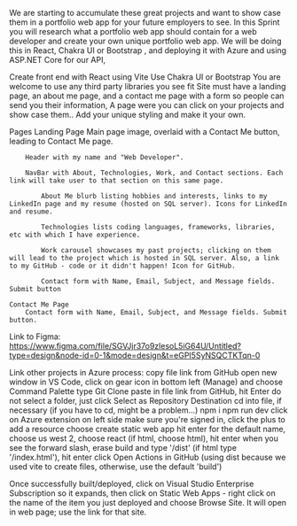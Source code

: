 We are starting to accumulate these great projects and want to show case them in a portfolio web app for your future employers to see. In this Sprint you will research what a portfolio web app should contain for a web developer and create your own unique portfolio web app. We will be doing this in React, Chakra UI or Bootstrap , and deploying it with Azure and using ASP.NET Core for our API, 

Create front end with React using Vite
Use Chakra UI or Bootstrap
You are welcome to use any third party libraries you see fit
Site must have a landing page, an about me page, and a contact me page with a form so people can send you their information, A page were you can click on your projects and show case them..
Add your unique styling and make it your own.

Pages
    Landing Page
        Main page image, overlaid with a Contact Me button, leading to Contact Me page.

        Header with my name and "Web Developer".

        NavBar with About, Technologies, Work, and Contact sections. Each link will take user to that section on this same page.

            About Me blurb listing hobbies and interests, links to my LinkedIn page and my resume (hosted on SQL server). Icons for LinkedIn and resume.

            Technologies lists coding languages, frameworks, libraries, etc with which I have experience.

            Work carousel showcases my past projects; clicking on them will lead to the project which is hosted in SQL server. Also, a link to my GitHub - code or it didn't happen! Icon for GitHub.

            Contact form with Name, Email, Subject, and Message fields. Submit button

    Contact Me Page
        Contact form with Name, Email, Subject, and Message fields. Submit button.


Link to Figma: https://www.figma.com/file/SGVJjr37o9zlesoL5iG64U/Untitled?type=design&node-id=0-1&mode=design&t=eGPI5SyNSQCTKTqn-0



Link other projects in Azure process:
copy file link from GitHub
open new window in VS Code, click on gear icon in bottom left (Manage) and choose Command Palette
type Git Clone
paste in file link from GitHub, hit Enter
do not select a folder, just click Select as Repository Destination
cd into file, if necessary (if you have to cd, might be a problem...)
npm i
npm run dev
click on Azure extension on left side
make sure you're signed in, click the plus to add a resource
choose create static web app
hit enter for the default name, choose us west 2, choose react (if html, choose html), hit enter when you see the forward slash, erase build and type '/dist' (if html type '/index.html'), hit enter
click Open Actions in GitHub (using dist because we used vite to create files, otherwise, use the default 'build')

Once successfully built/deployed, click on Visual Studio Enterprise Subscription so it expands, then click on Static Web Apps - right click on the name of the item you just deployed and choose Browse Site. It will open in web page; use the link for that site.